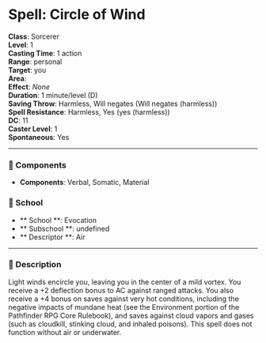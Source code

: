 
# Spell: Circle of Wind
**Class**: Sorcerer  
**Level**: 1  
**Casting Time**: 1 action  
**Range**: personal  
**Target**: you  
**Area**:   
**Effect**: _None_  
**Duration**: 1 minute/level (D)  
**Saving Throw**: Harmless, Will negates (Will negates (harmless))  
**Spell Resistance**: Harmless, Yes (yes (harmless))  
**DC**: 11  
**Caster Level**: 1  
**Spontaneous**: Yes

---

### 🔮 Components
- **Components**: Verbal, Somatic, Material

### 🏫 School
- ** School **: Evocation
- ** Subschool **: undefined
- ** Descriptor **: Air
---

### 📜 Description
Light winds encircle you, leaving you in the center of a mild vortex. You receive a +2 deflection bonus to AC against ranged attacks. You also receive a +4 bonus on saves against very hot conditions, including the negative impacts of mundane heat (see the Environment portion of the Pathfinder RPG Core Rulebook), and saves against cloud vapors and gases (such as cloudkill, stinking cloud, and inhaled poisons). This spell does not function without air or underwater.
